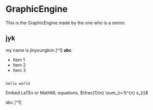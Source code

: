 # GraphicEngine
This is the GraphicEngine made by the one who is a senior. 
## jyk
my name is jinyoungkim.[^1] **abc**

- Item 1
- Item 2
- Item 3

```

hello world

```

Embed LaTEx or MathML equations,
$\frac{1}{n} \sum_{i=1}^{n} x_{i}$


abc [^1]


